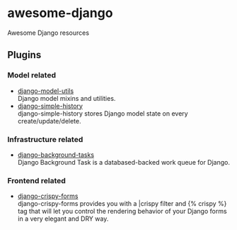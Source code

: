 # awesome-django

Awesome Django resources

## Plugins

### Model related

- [django-model-utils](https://django-model-utils.readthedocs.io/en/latest/)\
  Django model mixins and utilities.
- [django-simple-history](https://django-simple-history.readthedocs.io/en/latest/)\
  django-simple-history stores Django model state on every create/update/delete.

### Infrastructure related

- [django-background-tasks](https://django-background-tasks.readthedocs.io/en/latest/)\
  Django Background Task is a databased-backed work queue for Django.

### Frontend related

- [django-crispy-forms](https://django-crispy-forms.readthedocs.io/en/latest/)\
  django-crispy-forms provides you with a |crispy filter and {% crispy %} tag that will let you control the rendering behavior of your Django forms in a very elegant and DRY way.
